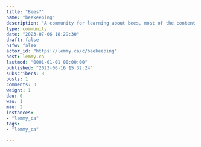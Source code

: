 ```yaml
---
title: "Bees?" 
name: "beekeeping"
description: "A community for learning about bees, most of the content is toward honey bees. But all little buzzers shoild be noted beacuse the honey bee varieties are not the only import bees. Well I guess wasps too, but yellow jackets are already on thin ice. Bee decent and kind, I want this community to increase the number of people that care about our A plus polinators and by extension the enviroment we all share. I know only a little about bees but I always am open to learning more!"
type: community
date: "2023-07-06 18:29:30"
draft: false
nsfw: false
actor_id: "https://lemmy.ca/c/beekeeping"
host: lemmy.ca
lastmod: "0001-01-01 00:00:00"
published: "2023-06-16 15:32:24"
subscribers: 8
posts: 1
comments: 3
weight: 1
dau: 0
wau: 1
mau: 2
instances:
- "lemmy_ca"
tags: 
- "lemmy_ca"

---
```

